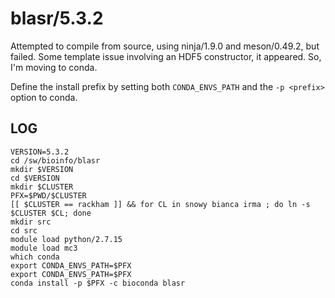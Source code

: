 blasr/5.3.2
===========

Attempted to compile from source, using ninja/1.9.0 and meson/0.49.2, but
failed.  Some template issue involving an HDF5 constructor, it appeared.  So,
I'm moving to conda.

Define the install prefix by setting both `CONDA_ENVS_PATH` and the `-p
<prefix>` option to conda.

LOG
---

    VERSION=5.3.2
    cd /sw/bioinfo/blasr
    mkdir $VERSION
    cd $VERSION
    mkdir $CLUSTER
    PFX=$PWD/$CLUSTER
    [[ $CLUSTER == rackham ]] && for CL in snowy bianca irma ; do ln -s $CLUSTER $CL; done
    mkdir src
    cd src
    module load python/2.7.15
    module load mc3
    which conda
    export CONDA_ENVS_PATH=$PFX
    export CONDA_ENVS_PATH=$PFX
    conda install -p $PFX -c bioconda blasr

